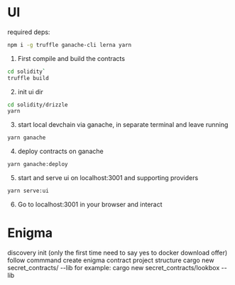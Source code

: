 # UI

required deps:

```sh
npm i -g truffle ganache-cli lerna yarn 
```

1. First compile and build the contracts

```sh
cd solidity`
truffle build
```

2. init ui dir

```sh
cd solidity/drizzle
yarn
```

3. start local devchain via ganache, in separate terminal and leave running

```sh
yarn ganache
```

4. deploy contracts on ganache

```sh
yarn ganache:deploy
```

5. start and serve ui on localhost:3001 and supporting providers

```sh
yarn serve:ui
```

6. Go to localhost:3001 in your browser and interact

# Enigma
discovery init (only the first time need to say yes to docker download offer)
follow commmand create enigma contract project structure
cargo new secret_contracts/<name> --lib
for example:
cargo new secret_contracts/lookbox --lib
